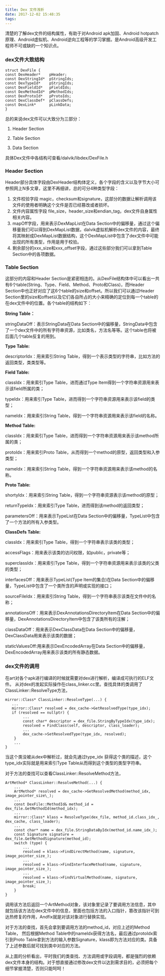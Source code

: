 ```yaml
---
title: Dex 文件浅析
date: 2017-12-02 15:48:35
tags:
---
```

清楚的了解dex文件的结构属性，有助于对Android apk加固、Android hotpatch原理、Android虚拟机、Android逆向工程等的学习掌握。是Android高级开发工程师不可或缺的一个知识点。

### dex文件大致结构
	struct DexFile {
	const DexHeader*    pHeader;
	const DexStringId*  pStringIds;
	const DexTypeId*    pStringIds;
	const DexFieldId*   pFieldIds;
	const DexMethodId*  pMethodIds;
	const DexProtoId*   pProtoIds;
	const DexClassDef*  pClassDefs;
	const DexLink*      pLinkData;
	}
总的来说dex文件可以大致分为三部分：
<!-- more -->
1. Header Section

2. Table Section

3. Data Section

具体Dex文件中各结构可查看/dalvik/libdex/DexFile.h

### Header Section

Header部分具体字段由DexHeader结构体定义，各个字段的含义以及字节大小可参照网上N多文章，这里不再细讲，总的可分4种类型字段：

 1. 文件校验字段 magic，checksum和signature，这部分的数据让解析调用该文件的使用者明确这个文件是否已经篡改或者损坏。
 2. 文件内容属性字段 file_size，header_size和endian_tag，dex文件自身属性相关内容。
 3. mapOff字段，用来表示DexMapList在Data Section中的偏移量，通过这个偏移量我们可以得到DexMapList数据，dalvik虚拟机解析dex文件的内容，最终将其映射成DexMapList数据结构，这个DexMapList中包含了dex文件中可能出现的所有类型，作用是用于校验。
 4. 剩余部分的xxx_size和xxx_offset字段，通过这些部分我们可以拿到Table Section中的各项数据。

### Table Section

这部分的内容和Header Section是紧密相连的。从DexFile结构体中可以看出一共有6个table(String、Type、Field、Method、Proto和Class)，而Header Section中也正好对应了这6个table的size和offset。所以我们可以通过Header Section里的size和offset以及它们各自所占的大小来精确的定位到每一个table的在dex文件中的位置。各个table的结构如下：

**String Table：**  

stringDataOff：表示StringData在Data Section中的偏移量，StringData中包含了一个dex文件中的所有字符串资源，比如类名，方法名等等。这个table也将被后面几个table反复的用到。

**Type Table:** 

descriptorIdx：用来索引String Table，得到一个表示类型的字符串，比如方法的返回类型，类类型等。

**Field Table:** 

classIdx：用来索引Type Table，进而通过Type Item得到一个字符串资源用来表示该field所属的类；

typeIdx：用来索引Type Table，进而得到一个字符串资源用来表示该field的类型；

nameIdx：用来索引String Table，得到一个字符串资源用来表示该field的名称。

**Method Table:**

classIdx：用来索引Type Table，进而得到一个字符串资源用来表示该method所属的类；

protoIdx：用来索引Proto Table，从而得到一个method的原型，返回类型和入参类型；

nameIdx：用来索引String Table，得到一个字符串资源用来表示该method的名称。

**Proto Table:**

shortyIdx：用来索引String Table，得到一个字符串资源表示该method的原型；

returnTypeIdx：用来索引Type Table，进而得到该method的返回类型；

parametersOff：用来表示TypeList在Data Section中的偏移量，TypeList中包含了一个方法的所有入参类型。

**ClassDefs Table:**

classIdx：用来索引Type Table，得到一个字符串表示该类的类型；

accessFlags：用来表示该类的访问权限，如public，private等；

superclassIdx：用来索引Type Table，得到一个字符串资源用来表示该类的父类的类型；

interfacesOff：用来表示TypeList(Type Item的集合)在Data Section中的偏移量，TypeList中包含了一个类所含的声明或实现的接口；

sourceFileIdx：用来索引String Table，得到一个字符串表示该类在文件中的名称；

annotationsOff：用来表示DexAnnotationsDirectoryItem在Data Section中的偏移量，DexAnnotationsDirectoryItem中包含了该类所有的注解；

classDataOff：用来表示DexClassData在Data Section中的偏移量，DexClassData用来表示该类的数据；

staticValuesOff:用来表示DexEncodedArray在Data Section中的偏移量，DexEncodedArray用来表示该类的所有静态数据。


### dex文件的调用

在art对各个apk进行编译的时候就需要对dex进行解析，编译成可执行的ELF文件。 从对dex的发起实际操作在class_linker.cc里。查找具体的类调用了ClassLinker::ResolveType方法，

	mirror::Class* ClassLinker::ResolveType(...) {
	   ...
	   mirror::Class* resolved = dex_cache->GetResolvedType(type_idx);
	   if (resolved == nullptr) {
	    	...
	    	const char* descriptor = dex_file.StringByTypeIdx(type_idx);
	    	resolved = FindClass(self, descriptor, class_loader);
	    	...
	     	dex_cache->SetResolvedType(type_idx, resolved);
	    }	 
	    ...
	}
	
当这个类没被从dex中解析过，就会先通过type\_idx 获得这个类的描述，这个type\_idx实际就是用来索引Type Table从而得到这个类型的类型字符串。

对于方法的查找可以查看ClassLinker::ResolveMethod方法，
	
	ArtMethod* ClassLinker::ResolveMethod(...) {
		...
		ArtMethod* resolved = dex_cache->GetResolvedMethod(method_idx, image_pointer_size\_);
		...
		const DexFile::MethodId& method_id = dex_file.GetMethodId(method_idx);
		...
		mirror::Class* klass = ResolveType(dex_file, method_id.class_idx_, dex_cache, class_loader);
		...
		const char* name = dex_file.StringDataByIdx(method_id.name_idx_);
	    const Signature signature = dex_file.GetMethodSignature(method_id);
	    switch (type) {
	        ...
	        resolved = klass->FindDirectMethod(name, signature, image_pointer_size_);
	        ...
	        resolved = klass->FindInterfaceMethod(name, signature, image_pointer_size_);
	        ...
	        resolved = klass->FindVirtualMethod(name, signature, image_pointer_size_);
	        break;
	    }
	}
        
调用该方法后返回一个ArtMethod对象，该对象里记录了要调用方法信息，其中就包括该方法在dex文件中的信息，里面也包括方法的入口指针，篡改该指针可到达热修复的作用，Andfix就是对该对象进行替换实现。

对于方法的查找，首先会拿到要调用方法的method_id，对应上述的Method Table， 然后根据Method Table中的nameIdx获得方法名，最后通过protoIdx索引到Proto Table拿到方法的输入参数Signature，klass即为方法对应的类。具备了上述参数后就可找到类中对应的方法。

从上面的分析看出，平时我们的类查找、方法调用或字段调用，都是强烈的依赖dex文件本身的结构。对于想直接通过修改dex文件以达到需求目的，必须把每个细节掌握清楚，否则只能呵呵！
	
